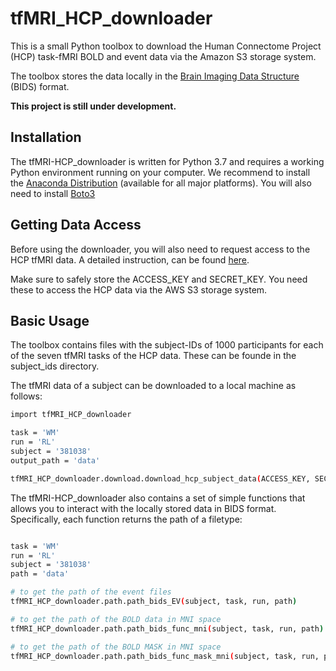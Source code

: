 # tfMRI_HCP_downloader

This is a small Python toolbox to download the Human Connectome Project (HCP) task-fMRI BOLD and event data via the Amazon S3 storage system.

The toolbox stores the data locally in the [Brain Imaging Data Structure](https://bids.neuroimaging.io) (BIDS) format.

**This project is still under development.**

## Installation

The tfMRI-HCP_downloader is written for Python 3.7 and requires a working Python environment running on your computer. We recommend to install the [Anaconda Distribution](https://www.anaconda.com/distribution/) (available for all major platforms). You will also need to install [Boto3](https://boto3.amazonaws.com/v1/documentation/api/latest/index.html)

## Getting Data Access

Before using the downloader, you will also need to request access to the HCP tfMRI data. A detailed instruction, can be found [here](https://wiki.humanconnectome.org/display/PublicData/How+To+Connect+to+Connectome+Data+via+AWS).

Make sure to safely store the ACCESS_KEY and SECRET_KEY. You need these to access the HCP data via the AWS S3 storage system. 

## Basic Usage

The toolbox contains files with the subject-IDs of 1000 participants for each of the seven tfMRI tasks of the HCP data. These can be founde in the subject_ids directory.

The tfMRI data of a subject can be downloaded to a local machine as follows:

```bash
import tfMRI_HCP_downloader

task = 'WM'
run = 'RL'
subject = '381038'
output_path = 'data'

tfMRI_HCP_downloader.download.download_hcp_subject_data(ACCESS_KEY, SECRET_KEY, subject, task, run, output_path)

```

The tfMRI-HCP_downloader also contains a set of simple functions that allows you to interact with the locally stored data in BIDS format. Specifically, each function returns the path of a filetype:

```bash

task = 'WM'
run = 'RL'
subject = '381038'
path = 'data'

# to get the path of the event files
tfMRI_HCP_downloader.path.path_bids_EV(subject, task, run, path)

# to get the path of the BOLD data in MNI space
tfMRI_HCP_downloader.path.path_bids_func_mni(subject, task, run, path)

# to get the path of the BOLD MASK in MNI space
tfMRI_HCP_downloader.path.path_bids_func_mask_mni(subject, task, run, path)
```
